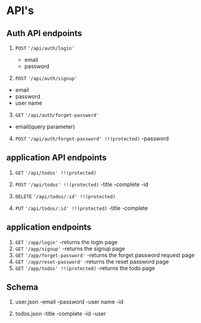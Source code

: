 # API's
## Auth API endpoints
1. `POST` `'/api/auth/login'`
   - email
   - password

2. `POST` `'/api/auth/signup'`
  - email
  - password
  - user name  

3. `GET` `'/api/auth/forget-password'`
  - email(query parameter)

4. `POST` `'/api/auth/forget-password' !!(protected)`
  -password  


## application  API endpoints

1. `GET` `'/api/todos' !!(protected)`
2. `POST` `'/api/todos' !!(protected)`
  -title
  -complete
  -id
3. `DELETE` `'/api/todos/:id' !!(protected) `

4. `PUT` `'/api/todos/:id' !!(protected)`
    -title
    -complete



## application endpoints
1. `GET` `'/app/login'`
-returns the login page
2. `GET` `'/app/signup'`
-returns the signup page
3. `GET` `'/app/forget-password'`
-returns the forget password request page
4. `GET` `'/app/reset-password'`
-returns the reset password page
5. `GET` `'/app/todos' !!(protected)`
-returns the todo page

## Schema
1. user.json
-email
-password
-user name
-id

2. todos.json
-title
-complete
-id
-user